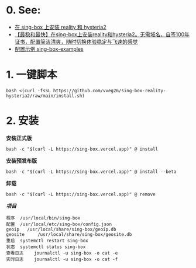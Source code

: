 # 0. See:
- [在 sing-box 上安装 reality 和 hysteria2](https://blog.mareep.net/posts/15209/)
- [【最稳和最快】在sing-box上安装reality和hysteria2。无需域名，自签100年证书，配置简洁清爽，随时切换体验稳定与飞速的感觉](https://www.youtube.com/watch?v=hbrOxWrGmTc)
- [配置示例 sing-box-examples](https://github.com/chika0801/sing-box-examples/tree/main)

# 1. 一键脚本
```
bash <(curl -fsSL https://github.com/vveg26/sing-box-reality-hysteria2/raw/main/install.sh)
```

# 2. 安装
**安装正式版**
```
bash -c "$(curl -L https://sing-box.vercel.app)" @ install
```
**安装预发布版**
```
bash -c "$(curl -L https://sing-box.vercel.app)" @ install --beta
```
**卸载**
```
bash -c "$(curl -L https://sing-box.vercel.app)" @ remove
```
***项目***
```
程序 	/usr/local/bin/sing-box
配置 	/usr/local/etc/sing-box/config.json
geoip 	/usr/local/share/sing-box/geoip.db
geosite 	/usr/local/share/sing-box/geosite.db
重启 	systemctl restart sing-box
状态 	systemctl status sing-box
查看日志 	journalctl -u sing-box -o cat -e
实时日志 	journalctl -u sing-box -o cat -f
```

